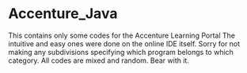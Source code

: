 # Accenture_Java
This contains only some codes for the Accenture Learning Portal
The intuitive and easy ones were done on the online IDE itself. Sorry for not making any subdivisions specifying which program belongs to which category. All codes are mixed and random. Bear with it.
